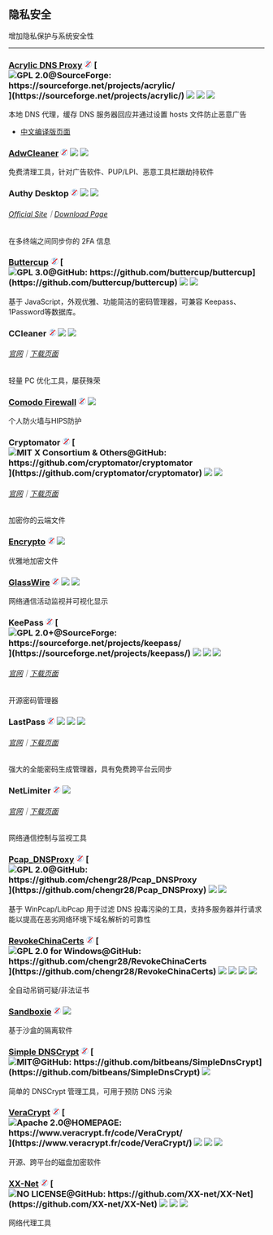 ## 隐私安全

增加隐私保护与系统安全性

---

### [Acrylic DNS Proxy](http://mayakron.altervista.org/wikibase/show.php?id=AcrylicHome) ![](../assets/free.png) [![](../assets/open-source-icon.png "GPL 2.0@SourceForge: https://sourceforge.net/projects/acrylic/")](https://sourceforge.net/projects/acrylic/) ![](../assets/united-states.png) ![](../assets/china.png) ![](../assets/usb.png)

本地 DNS 代理，缓存 DNS 服务器回应并通过设置 hosts 文件防止恶意广告

* [中文编译版页面](https://github.com/miaomiaosoft/Acrylic-DNS-Proxy-GUI)

### [AdwCleaner](https://toolslib.net/downloads/viewdownload/1-adwcleaner/) ![](../assets/free.png) ![](../assets/earth-globe.png) ![](../assets/usb.png)

免费清理工具，针对广告软件、PUP/LPI、恶意工具栏跟劫持软件

### Authy Desktop ![](../assets/free.png) ![](../assets/united-states.png) ![](../assets/multi_platform.png)

###### [Official Site](https://authy.com/)｜[Download Page](https://authy.com/download/)

在多终端之间同步你的 2FA 信息

### [Buttercup](https://buttercup.pw/) ![](../assets/free.png) [![](../assets/open-source-icon.png "GPL 3.0@GitHub: https://github.com/buttercup/buttercup")](https://github.com/buttercup/buttercup)  ![](../assets/united-states.png) ![](../assets/multi_platform.png)

基于 JavaScript，外观优雅、功能简洁的密码管理器，可兼容 Keepass、1Password等数据库。

### CCleaner ![](../assets/free.png) ![](../assets/earth-globe.png) ![](../assets/multi_platform.png)

###### [官网](https://www.piriform.com/CCLEANER)｜[下载页面](https://www.piriform.com/ccleaner/download/standard)

轻量 PC 优化工具，屡获殊荣

### [Comodo Firewall](https://personalfirewall.comodo.com/) ![](../assets/free.png) ![](../assets/earth-globe.png)

个人防火墙与HIPS防护

### Cryptomator ![](../assets/free.png) [![](../assets/open-source-icon.png "MIT X Consortium & Others@GitHub: https://github.com/cryptomator/cryptomator")](https://github.com/cryptomator/cryptomator) ![](../assets/earth-globe.png) ![](../assets/multi_platform.png)

###### [官网](https://cryptomator.org/)｜[下载页面](https://cryptomator.org/downloads/#allVersions)

加密你的云端文件

### [Encrypto](http://macpaw.com/encrypto) ![](../assets/free.png) ![](../assets/united-states.png)

优雅地加密文件

### [GlassWire](https://www.glasswire.com/) ![](../assets/free.png) ![](../assets/earth-globe.png) ![](../assets/multi_platform.png)

网络通信活动监视并可视化显示

### KeePass ![](../assets/free.png) [![](../assets/open-source-icon.png "GPL 2.0+@SourceForge: https://sourceforge.net/projects/keepass/")](https://sourceforge.net/projects/keepass/) ![](../assets/earth-globe.png) ![](../assets/usb.png) ![](../assets/multi_platform.png)

###### [官网](http://keepass.info/)｜[下载页面](http://keepass.info/download.html)

开源密码管理器

### LastPass ![](../assets/free.png) ![](../assets/earth-globe.png) ![](../assets/multi_platform.png) ![](../assets/windows-store.png)

###### [官网](https://www.lastpass.com/)｜[下载页面](https://lastpass.com/misc_download2.php?tab=windows)

强大的全能密码生成管理器，具有免费跨平台云同步

### NetLimiter ![](../assets/free.png) ![](../assets/united-states.png)

###### [官网](https://www.netlimiter.com/)｜[下载页面](https://www.netlimiter.com/download)

网络通信控制与监视工具

### [Pcap\_DNSProxy](https://github.com/chengr28/Pcap_DNSProxy) ![](../assets/free.png) [![](../assets/open-source-icon.png "GPL 2.0@GitHub: https://github.com/chengr28/Pcap_DNSProxy")](https://github.com/chengr28/Pcap_DNSProxy) ![](../assets/united-states.png) ![](../assets/multi_platform.png)

基于 WinPcap/LibPcap 用于过滤 DNS 投毒污染的工具，支持多服务器并行请求能以提高在恶劣网络环境下域名解析的可靠性

### [RevokeChinaCerts](https://github.com/chengr28/RevokeChinaCerts) ![](../assets/free.png) [![](../assets/open-source-icon.png "GPL 2.0 for Windows@GitHub: https://github.com/chengr28/RevokeChinaCerts")](https://github.com/chengr28/RevokeChinaCerts) ![](../assets/united-states.png) ![](../assets/usb.png) ![](../assets/multi_platform.png) ![](../assets/command-line.png)

全自动吊销可疑/非法证书

### [Sandboxie](http://www.sandboxie.com/) ![](../assets/free.png) ![](../assets/earth-globe.png)

基于沙盒的隔离软件

### [Simple DNSCrypt](https://simplednscrypt.org/) ![](../assets/free.png) [![](../assets/open-source-icon.png "MIT@GitHub: https://github.com/bitbeans/SimpleDnsCrypt")](https://github.com/bitbeans/SimpleDnsCrypt) ![](../assets/earth-globe.png)

简单的 DNSCrypt 管理工具，可用于预防 DNS 污染

### [VeraCrypt](https://www.veracrypt.fr/en/Home.html) ![](../assets/free.png) [![](../assets/open-source-icon.png "Apache 2.0@HOMEPAGE: https://www.veracrypt.fr/code/VeraCrypt/")](https://www.veracrypt.fr/code/VeraCrypt/) ![](../assets/earth-globe.png) ![](../assets/usb.png) ![](../assets/multi_platform.png)

开源、跨平台的磁盘加密软件

### [XX-Net](https://github.com/XX-net/XX-Net) ![](../assets/free.png) [![](../assets/open-source-icon.png "NO LICENSE@GitHub: https://github.com/XX-net/XX-Net")](https://github.com/XX-net/XX-Net) ![](../assets/earth-globe.png) ![](../assets/usb.png) ![](../assets/multi_platform.png)

网络代理工具
